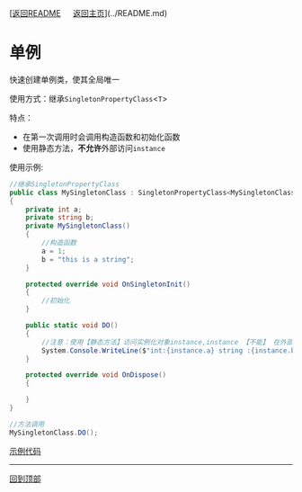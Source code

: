 [[返回README](../README.md) &emsp; [返回主页](https://github.com/OnClick9927/IFramework)](../README.md)

# 单例
快速创建单例类，使其全局唯一

使用方式：继承`SingletonPropertyClass`&lt;`T`&gt;

特点：
* 在第一次调用时会调用构造函数和初始化函数
* 使用静态方法，**不允许**外部访问`instance`

使用示例:
``` csharp
//继承SingletonPropertyClass
public class MySingletonClass : SingletonPropertyClass<MySingletonClass>
{
    private int a;
    private string b;
    private MySingletonClass()
    {
        //构造函数
        a = 1;
        b = "this is a string";
    }

    protected override void OnSingletonInit()
    {
        //初始化
    }

    public static void DO()
    {
        //注意：使用【静态方法】访问实例化对象instance,instance 【不能】 在外部访问
        System.Console.WriteLine($"int:{instance.a} string :{instance.b}");
    }

    protected override void OnDispose()
    {

    }
}

//方法调用
MySingletonClass.DO();
```
[示例代码](https://github.com/OnClick9927/IFramework_CS/blob/master/Framework/Example/Examples/SingletonTest.cs)

---
[回到顶部](#)